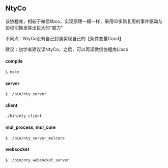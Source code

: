 ## NtyCo

该协程库，相较于微信libco，实现原理一模一样，采用IO多路复用的事件驱动与协程切换发挥出巨大的“威力”

不同点：NtyCo没有自己封装实现自己的【条件变量Cond】

建议：初学者建议读NtyCo，之后，可以再读微信协程库Libco

#### compile

```
$ make
```


#### server 
```
$ ./bin/nty_server
```
#### client
```
./bin/nty_client
```

#### mul_process, mul_core
```
$ ./bin/nty_server_mulcore
```
#### websocket
```
$ ./bin/nty_websocket_server
```
